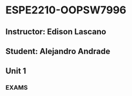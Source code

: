 # ESPE2210-OOPSW7996
## Instructor: Edison Lascano
## Student: Alejandro Andrade
## Unit 1
### EXAMS
